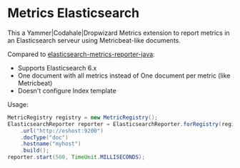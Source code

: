 # Metrics Elasticsearch 

This a Yammer|Codahale|Dropwizard Metrics extension to report metrics in an Elasticsearch serveur using Metricbeat-like documents.

Compared to [elasticsearch-metrics-reporter-java](https://github.com/elastic/elasticsearch-metrics-reporter-java):
* Supports Elasticsearch 6.x
* One document with all metrics instead of One document per metric (like Metricbeat)
* Doesn't configure Index template

Usage:
```java
MetricRegistry registry = new MetricRegistry();
ElasticsearchReporter reporter = ElasticsearchReporter.forRegistry(registry)
    .url("http://eshost:9200")
    .docType("doc")
    .hostname("myhost")
    .build();
reporter.start(500, TimeUnit.MILLISECONDS);
```



